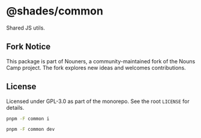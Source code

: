 # @shades/common

Shared JS utils.

## Fork Notice

This package is part of Nouners, a community-maintained fork of the Nouns Camp project. The fork explores new ideas and welcomes contributions.

## License

Licensed under GPL-3.0 as part of the monorepo. See the root `LICENSE` for details.

```sh
pnpm -F common i
```

```sh
pnpm -F common dev
```
